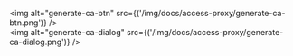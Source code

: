 



<img alt="generate-ca-btn" src={('/img/docs/access-proxy/generate-ca-btn.png')} />  
<img alt="generate-ca-dialog" src={('/img/docs/access-proxy/generate-ca-dialog.png')} />  
